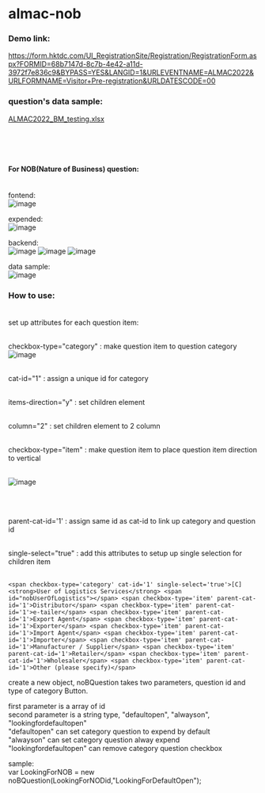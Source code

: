 # almac-nob

### Demo link:<br>
https://form.hktdc.com/UI_RegistrationSite/Registration/RegistrationForm.aspx?FORMID=68b7147d-8c7b-4e42-a11d-3972f7e836c9&BYPASS=YES&LANGID=1&URLEVENTNAME=ALMAC2022&URLFORMNAME=Visitor+Pre-registration&URLDATESCODE=00
### question's data sample:<br>
[ALMAC2022_BM_testing.xlsx](https://github.com/LargeEagle/almac-nob/files/11220143/ALMAC2022_BM_testing.xlsx)

<br><br><br>
#### For NOB(Nature of Business) question:<br><br>

fontend:<br>
![image](https://user-images.githubusercontent.com/72810908/231704572-b0728834-5c6d-441c-850c-1dc6db9fafc3.png)

expended:<br>
![image](https://user-images.githubusercontent.com/72810908/231707640-13521060-970a-4e7c-9484-77703ba3e737.png)


backend:<br>
![image](https://user-images.githubusercontent.com/72810908/231709111-8b54b6b5-3a55-4b9b-a117-f3678affe22c.png)
![image](https://user-images.githubusercontent.com/72810908/231705042-8a0c1f9b-d6bb-4c3f-82ae-e7532bbd7157.png)
![image](https://user-images.githubusercontent.com/72810908/231708763-e3d2e880-a0af-46a6-9a8b-a928e69d6590.png)


data sample:<br>
![image](https://user-images.githubusercontent.com/72810908/231707293-6a87e7f3-fc5b-44bb-b6bc-2684e1f37f4a.png)



### How to use:<br><br>

set up attributes for each question item:<br><br>

checkbox-type="category" : make question item to question category 
![image](https://user-images.githubusercontent.com/72810908/231713696-38831db0-931e-48b2-9eed-a9958769e9d5.png)

<br>
cat-id="1" : assign a unique id for category<br><br>

items-direction="y" : set children element <br><br>

column="2" : set children element to 2 column<br><br>

checkbox-type="item" : make question item to place question item direction to vertical<br><br>



![image](https://user-images.githubusercontent.com/72810908/231713791-ff15ed81-3e58-4d1a-a6f3-bdfa32b6878a.png)

<br><br>



parent-cat-id='1' : assign same id as cat-id to link up category and question id<br><br>

 single-select="true" : add this attributes to setup up single selection for children item<br><br>
 


``
<span checkbox-type='category' cat-id='1' single-select='true'>[C] <strong>User of Logistics Services</strong> <span id="nobUserOfLogistics"></span>
<span checkbox-type='item' parent-cat-id='1'>Distributor</span>
<span checkbox-type='item' parent-cat-id='1'>e-tailer</span>
<span checkbox-type='item' parent-cat-id='1'>Export Agent</span>
<span checkbox-type='item' parent-cat-id='1'>Exporter</span>
<span checkbox-type='item' parent-cat-id='1'>Import Agent</span>
<span checkbox-type='item' parent-cat-id='1'>Importer</span>
<span checkbox-type='item' parent-cat-id='1'>Manufacturer / Supplier</span>
<span checkbox-type='item' parent-cat-id='1'>Retailer</span>
<span checkbox-type='item' parent-cat-id='1'>Wholesaler</span>
<span checkbox-type='item' parent-cat-id='1'>Other (please specify)</span>
``


create a new object, noBQuestion takes two parameters, question id and type of category Button.<br>

first parameter is a array of id<br>
second parameter is a string type, "defaultopen", "alwayson", "lookingfordefaultopen"<br>
"defaultopen" can set category question to expend by default<br>
"alwayson" can set category question alway expend<br>
"lookingfordefaultopen" can remove category question checkbox<br>

sample:<br>
var LookingForNOB = new noBQuestion(LookingForNODid,"LookingForDefaultOpen");<br><br>




